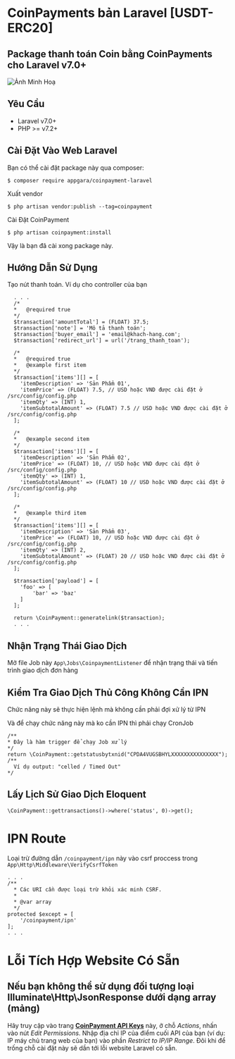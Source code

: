 # CoinPayments bản Laravel [USDT-ERC20]

## Package thanh toán Coin bằng CoinPayments cho Laravel v7.0+

![Ảnh Minh Hoạ](https://github.com/appgara/coinpayment-laravel/blob/master/vi-du.png?raw=true)

## Yêu Cầu
* Laravel v7.0+
* PHP >= v7.2+

## Cài Đặt Vào Web Laravel
Bạn có thể cài đặt package này qua composer:
```
$ composer require appgara/coinpayment-laravel
```

Xuất vendor
```
$ php artisan vendor:publish --tag=coinpayment
```

Cài Đặt CoinPayment
```
$ php artisan coinpayment:install
```

Vậy là bạn đã cài xong package này.

## Hướng Dẫn Sử Dụng
Tạo nút thanh toán. Ví dụ cho controller của bạn
```
  . . . 
  /*
  *   @required true
  */
  $transaction['amountTotal'] = (FLOAT) 37.5;
  $transaction['note'] = 'Mô tả thanh toán';
  $transaction['buyer_email'] = 'email@khach-hang.com';
  $transaction['redirect_url'] = url('/trang_thanh_toan');

  /*
  *   @required true
  *   @example first item
  */
  $transaction['items'][] = [
    'itemDescription' => 'Sản Phẩm 01',
    'itemPrice' => (FLOAT) 7.5, // USD hoặc VND được cài đặt ở /src/config/config.php
    'itemQty' => (INT) 1,
    'itemSubtotalAmount' => (FLOAT) 7.5 // USD hoặc VND được cài đặt ở /src/config/config.php
  ];

  /*
  *   @example second item
  */
  $transaction['items'][] = [
    'itemDescription' => 'Sản Phẩm 02',
    'itemPrice' => (FLOAT) 10, // USD hoặc VND được cài đặt ở /src/config/config.php
    'itemQty' => (INT) 1,
    'itemSubtotalAmount' => (FLOAT) 10 // USD hoặc VND được cài đặt ở /src/config/config.php
  ];

  /*
  *   @example third item
  */
  $transaction['items'][] = [
    'itemDescription' => 'Sản Phẩm 03',
    'itemPrice' => (FLOAT) 10, // USD hoặc VND được cài đặt ở /src/config/config.php
    'itemQty' => (INT) 2,
    'itemSubtotalAmount' => (FLOAT) 20 // USD hoặc VND được cài đặt ở /src/config/config.php
  ];

  $transaction['payload'] = [
    'foo' => [
        'bar' => 'baz'
    ]
  ];

  return \CoinPayment::generatelink($transaction);
  . . . 
```

## Nhận Trạng Thái Giao Dịch

Mở file Job này `App\Jobs\CoinpaymentListener` để nhận trạng thái và tiến trình giao dịch đơn hàng

## Kiểm Tra Giao Dịch Thủ Công Không Cần IPN

Chức năng này sẽ thực hiện lệnh mà không cần phải đợi xử lý từ IPN

Và để chạy chức năng này mà ko cần IPN thì phải chạy CronJob

```
/**
* Đây là hàm trigger để chạy Job xử lý
*/
return \CoinPayment::getstatusbytxnid("CPDA4VUGSBHYLXXXXXXXXXXXXXXX");
/**
  Ví dụ output: "celled / Timed Out"
*/
```

## Lấy Lịch Sử Giao Dịch Eloquent
```
\CoinPayment::gettransactions()->where('status', 0)->get();
```

# IPN Route

Loại trừ đường dẫn `/coinpayment/ipn` này vào csrf proccess trong `App\Http\Middleware\VerifyCsrfToken` 
```
. . .
/**
  * Các URI cần được loại trừ khỏi xác minh CSRF.
  *
  * @var array
  */
protected $except = [
    '/coinpayment/ipn'
]; 
. . .
```
# Lỗi Tích Hợp Website Có Sẵn
## Nếu bạn không thể sử dụng đối tượng loại  Illuminate\Http\JsonResponse dưới dạng array (mảng)
Hãy truy cập vào trang [**CoinPayment API Keys**](https://www.coinpayments.net/index.php?cmd=acct_api_keys) này, ở chỗ *Actions*, nhấn vào nút *Edit Permissions*. Nhập địa chỉ IP của điểm cuối API của bạn (ví dụ: IP máy chủ trang web của bạn) vào phần *Restrict to IP/IP Range*. Đôi khi để trống chỗ cài đặt này sẽ dần tới lỗi website Laravel có sẵn.
